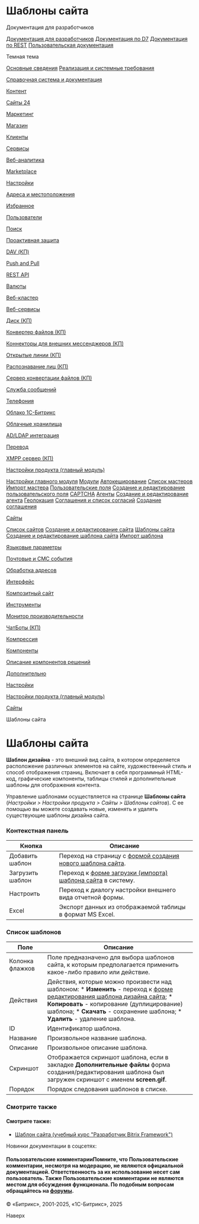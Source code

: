 # Шаблоны сайта

Документация для разработчиков

[Документация для разработчиков](https://dev.1c-bitrix.ru/api_help/)
[Документация по D7](https://dev.1c-bitrix.ru/api_d7/)
[Документация по REST](https://dev.1c-bitrix.ru/rest_help/)
[Пользовательская документация](https://dev.1c-bitrix.ru/user_help/)

Темная тема

[Основные сведения](/user_help/index.php)
[Реализация и системные требования](/user_help/reqintro.php)

[Справочная система и документация](/user_help/help/index.php)

[Контент](/user_help/content/index.php)

[Сайты 24](/user_help/sites24/index.php)

[Маркетинг](/user_help/marketing/index.php)

[Магазин](/user_help/store/index.php)

[Клиенты](/user_help/clients/index.php)

[Сервисы](/user_help/service/index.php)

[Веб-аналитика](/user_help/statistic/index.php)

[Marketplace](/user_help/marketplace/index.php)

[Настройки](/user_help/settings/index.php)

[Адреса и местоположения](/user_help/settings/location/index.php)

[Избранное](/user_help/settings/favorites/index.php)

[Пользователи](/user_help/settings/users/index.php)

[Поиск](/user_help/settings/search/index.php)

[Проактивная защита](/user_help/settings/security/index.php)

[DAV (КП)](/user_help/settings/dav/index.php)

[Push and Pull](/user_help/settings/pull/index.php)

[REST API](/user_help/settings/rest_api/index.php)

[Валюты](/user_help/settings/currency/index.php)

[Веб-кластер](/user_help/settings/cluster/index.php)

[Веб-сервисы](/user_help/settings/webservice/index.php)

[Диск (КП)](/user_help/settings/disk/index.php)

[Конвертер файлов (КП)](/user_help/settings/transformer/index.php)

[Коннекторы для внешних мессенджеров (КП)](/user_help/settings/imconnector/index.php)

[Открытые линии (КП)](/user_help/settings/imopenlines/index.php)

[Распознавание лиц (КП)](/user_help/settings/faceid/index.php)

[Сервер конвертации файлов (КП)](/user_help/settings/transformercontroller/index.php)

[Служба сообщений](/user_help/settings/message_service/index.php)

[Телефония](/user_help/settings/voximplant/index.php)

[Облако 1С-Битрикс](/user_help/settings/bitrixcloud/index.php)

[Облачные хранилища](/user_help/settings/clouds/index.php)

[AD/LDAP интеграция](/user_help/settings/ldap/index.php)

[Перевод](/user_help/settings/translate/index.php)

[XMPP сервер (КП)](/user_help/settings/xmpp/index.php)

[Настройки продукта (главный модуль)](/user_help/settings/settings/index.php)

[Настройки главного модуля](/user_help/settings/settings/settings.php)
[Модули](/user_help/settings/settings/module_admin.php)
[Автокеширование](/user_help/settings/settings/cache.php)
[Список мастеров](/user_help/settings/settings/wizard_list.php)
[Импорт мастера](/user_help/settings/settings/wizard_load.php)
[Пользовательские поля](/user_help/settings/settings/userfield_admin.php)
[Создание и редактирование пользовательского поля](/user_help/settings/settings/userfield_edit.php)
[CAPTCHA](/user_help/settings/settings/captcha.php)
[Агенты](/user_help/settings/settings/agent_list.php)
[Создание и редактирование агента](/user_help/settings/settings/agent_edit.php)
[Геолокация](/user_help/settings/settings/geoip_handlers_list.php)
[Соглашения и список согласий](/user_help/settings/settings/agreement_admin.php)
[Создание соглашения](/user_help/settings/settings/agreement_edit.php)

[Сайты](/user_help/settings/settings/sites/index.php)

[Список сайтов](/user_help/settings/settings/sites/site_admin.php)
[Создание и редактирование сайта](/user_help/settings/settings/sites/site_edit.php)
[Шаблоны сайта](/user_help/settings/settings/sites/template_admin.php)
[Создание и редактирование шаблона сайта](/user_help/settings/settings/sites/template_edit.php)
[Импорт шаблона](/user_help/settings/settings/sites/template_load.php)

[Языковые параметры](/user_help/settings/settings/lang_parametrs/index.php)

[Почтовые и СМС события](/user_help/settings/settings/mail_events/index.php)

[Обработка адресов](/user_help/settings/settings/urlrewrite/index.php)

[Интерфейс](/user_help/settings/settings/user_settings/index.php)

[Композитный сайт](/user_help/settings/settings/composite/index.php)

[Инструменты](/user_help/settings/utilities/index.php)

[Монитор производительности](/user_help/settings/perfmon/index.php)

[ЧатБоты (КП)](/user_help/settings/imbot/index.php)

[Компрессия](/user_help/settings/compression/index.php)

[Компоненты](/user_help/components/index.php)

[Описание компонентов решений](/user_help/description_decisions/index.php)

[Дополнительно](/user_help/additional/index.php)

[Настройки](/user_help/settings/index.php)

[Настройки продукта (главный модуль)](/user_help/settings/settings/index.php)

[Сайты](/user_help/settings/settings/sites/index.php)

Шаблоны сайта

# Шаблоны сайта

**Шаблон дизайна** - это внешний вид сайта, в котором определяется расположение различных элементов на сайте, художественный стиль и способ отображения страниц. Включает в себя программный HTML-код, графические компоненты, таблицы стилей и дополнительные шаблоны для отображения контента.

Управление шаблонами осуществляется на странице **Шаблоны сайта** (*Настройки > Настройки продукта > Сайты > Шаблоны сайтов*). С ее помощью вы можете создавать новые, изменять и удалять существующие шаблоны дизайна сайта.

  

### Контекстная панель

| Кнопка | Описание |
| --- | --- |
| Добавить шаблон | Переход на страницу с [формой создания нового шаблона сайта](/user_help/settings/settings/sites/template_edit.php). |
| Загрузить шаблон | Переход к [форме загрузки (импорта) шаблона сайта](/user_help/settings/settings/sites/template_load.php) в систему. |
| Настроить | Переход к диалогу настройки внешнего вида отчетной формы. |
| Excel | Экспорт данных из отображаемой таблицы в формат MS Excel. |

### Список шаблонов

| Поле | Описание |
| --- | --- |
| Колонка флажков | Поле предназначено для выбора шаблонов сайта, к которым предполагается применить какое-либо правило или действие. |
| Действия | Действия, которые можно произвести над шаблоном:  * **Изменить** - переход к [форме редактирования шаблона дизайна сайта](/user_help/settings/settings/sites/template_edit.php); * **Копировать** - копирование (дуплицирование) шаблона; * **Скачать** - сохранение шаблона; * **Удалить** - удаление шаблона. |
| ID | Идентификатор шаблона. |
| Название | Произвольное название шаблона. |
| Описание | Произвольное описание шаблона. |
| Скриншот | Отображается скриншот шаблона, если в закладке **Дополнительные файлы** форма создания/редактирования шаблона был загружен скриншот с именем **screen.gif**. |
| Порядок | Порядок следования шаблонов в списке. |

### Смотрите также

#### Смотрите также:

* [Шаблон сайта (учебный курс "Разработчик Bitrix Framework")](https://dev.1c-bitrix.ru/learning/course/index.php?COURSE_ID=43&LESSON_ID=2820)

Новинки документации в соцсетях:

#### Пользовательские комментарииПомните, что Пользовательские комментарии, несмотря на модерацию, не являются официальной документацией. Ответственность за их использование несет сам пользователь. Также Пользовательские комментарии не являются местом для обсуждения функционала. По подобным вопросам обращайтесь на [форумы](http://dev.1c-bitrix.ru/community/forums/group1/).

© «Битрикс», 2001-2025, «1С-Битрикс», 2025

Наверх